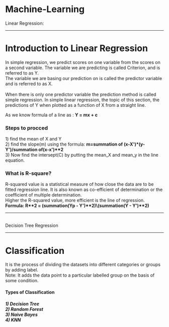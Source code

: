 # Machine-Learning
Linear Regression:
<hr>
<h1> Introduction to Linear Regression</h1>
In simple regression, we predict scores on one variable from the scores on a second variable.
The variable we are predicting is called Criterion, and is referred to as Y.<br>
The variable we are basing our prediction on is called the predictor variable and is referred to as X.<br><br>
When there is only one predictor variable the prediction method is called simple regression.
In simple linear regression, the topic of this section, the predictions of Y when plotted as a function of X from a straight line.<br>

As we know formula  of a line as : <Strong >Y = mx + c</strong><br>
<h3>Steps to procced</h3>
  1) find the mean of X and Y<br>
  2) find the slope(m) using the formula: <strong> m=summation of (x-X')*(y-Y')/summation of(x-x')**2</Strong><br>
  3) Now find the intersept(C) by putting the mean_X and mean_y in the line equation.<br>
  
  <h3>What is R-square?</h3>
  R-squared value is a statistical measure of how close the data are to be fitted regression line.
  It is also known as co-efficient of determination or the coefficient of multiple determination.<br>
  Higher the R-squared value, more efficient is the line of regression.<br>
  <Strong>Formula: R**2 = (summation(Yp - Y')**2)\(summation(Y - Y')**2)</strong>
  
<hr>
<br>
Decision Tree Regression<br>
<hr>
<h1>Classification</h1>
It is the process of dividing the datasets into different categories or groups by adding label.<br>
Note: It adds the data point to a particular labelled group on the basis of some condition.<br>

<h4>Types of Classification</h4>
<h5>1) Decision Tree<br>
    2) Random Forest<br>
    3) Naive Bayes<br>
    4) KNN</h5>
 
